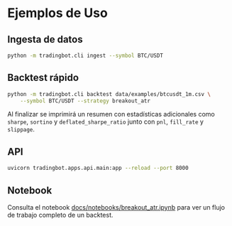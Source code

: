 # Ejemplos de Uso

## Ingesta de datos
```bash
python -m tradingbot.cli ingest --symbol BTC/USDT
```

## Backtest rápido
```bash
python -m tradingbot.cli backtest data/examples/btcusdt_1m.csv \
    --symbol BTC/USDT --strategy breakout_atr
```
Al finalizar se imprimirá un resumen con estadísticas adicionales como
``sharpe``, ``sortino`` y ``deflated_sharpe_ratio`` junto con ``pnl``,
``fill_rate`` y ``slippage``.

## API
```bash
uvicorn tradingbot.apps.api.main:app --reload --port 8000
```

## Notebook
Consulta el notebook [docs/notebooks/breakout_atr.ipynb](notebooks/breakout_atr.ipynb)
para ver un flujo de trabajo completo de un backtest.
